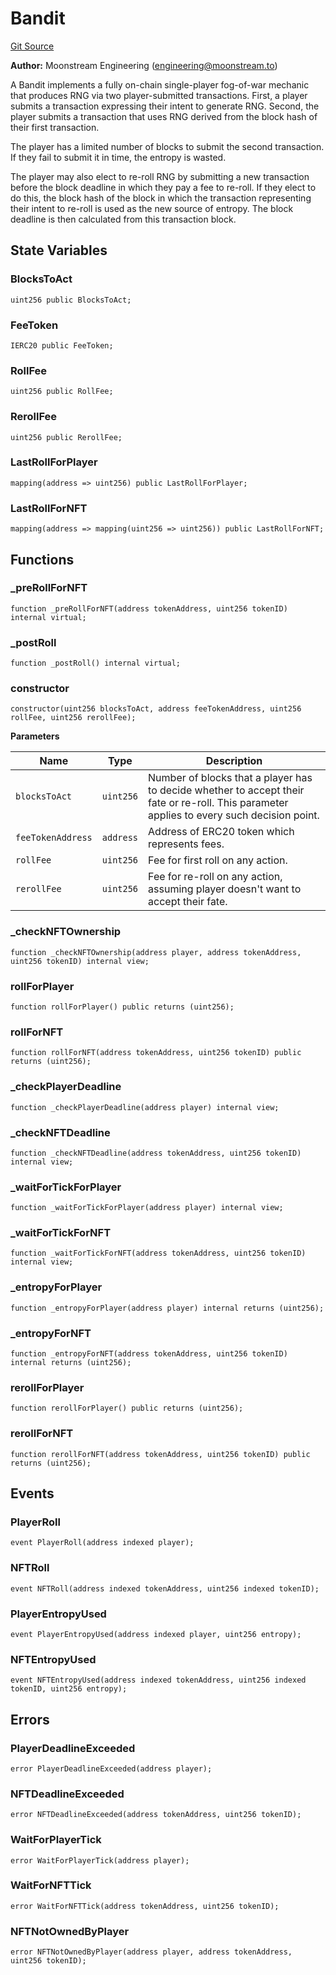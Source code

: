 # Bandit
[Git Source](https://github.com/moonstream-to/degen-trail/blob/3d1ff82bf5259e5be0b7f66e874abdb08785d375/src/Bandit.sol)

**Author:**
Moonstream Engineering (engineering@moonstream.to)

A Bandit implements a fully on-chain single-player fog-of-war mechanic that produces RNG via two
player-submitted transactions. First, a player submits a transaction expressing their intent to
generate RNG. Second, the player submits a transaction that uses RNG derived from the block hash
of their first transaction.

The player has a limited number of blocks to submit the second transaction. If they fail to submit
it in time, the entropy is wasted.

The player may also elect to re-roll RNG by submitting a new transaction before the block deadline
in which they pay a fee to re-roll. If they elect to do this, the block hash of the block in which
the transaction representing their intent to re-roll is used as the new source of entropy. The block
deadline is then calculated from this transaction block.


## State Variables
### BlocksToAct

```solidity
uint256 public BlocksToAct;
```


### FeeToken

```solidity
IERC20 public FeeToken;
```


### RollFee

```solidity
uint256 public RollFee;
```


### RerollFee

```solidity
uint256 public RerollFee;
```


### LastRollForPlayer

```solidity
mapping(address => uint256) public LastRollForPlayer;
```


### LastRollForNFT

```solidity
mapping(address => mapping(uint256 => uint256)) public LastRollForNFT;
```


## Functions
### _preRollForNFT


```solidity
function _preRollForNFT(address tokenAddress, uint256 tokenID) internal virtual;
```

### _postRoll


```solidity
function _postRoll() internal virtual;
```

### constructor


```solidity
constructor(uint256 blocksToAct, address feeTokenAddress, uint256 rollFee, uint256 rerollFee);
```
**Parameters**

|Name|Type|Description|
|----|----|-----------|
|`blocksToAct`|`uint256`|Number of blocks that a player has to decide whether to accept their fate or re-roll. This parameter applies to every such decision point.|
|`feeTokenAddress`|`address`|Address of ERC20 token which represents fees.|
|`rollFee`|`uint256`|Fee for first roll on any action.|
|`rerollFee`|`uint256`|Fee for re-roll on any action, assuming player doesn't want to accept their fate.|


### _checkNFTOwnership


```solidity
function _checkNFTOwnership(address player, address tokenAddress, uint256 tokenID) internal view;
```

### rollForPlayer


```solidity
function rollForPlayer() public returns (uint256);
```

### rollForNFT


```solidity
function rollForNFT(address tokenAddress, uint256 tokenID) public returns (uint256);
```

### _checkPlayerDeadline


```solidity
function _checkPlayerDeadline(address player) internal view;
```

### _checkNFTDeadline


```solidity
function _checkNFTDeadline(address tokenAddress, uint256 tokenID) internal view;
```

### _waitForTickForPlayer


```solidity
function _waitForTickForPlayer(address player) internal view;
```

### _waitForTickForNFT


```solidity
function _waitForTickForNFT(address tokenAddress, uint256 tokenID) internal view;
```

### _entropyForPlayer


```solidity
function _entropyForPlayer(address player) internal returns (uint256);
```

### _entropyForNFT


```solidity
function _entropyForNFT(address tokenAddress, uint256 tokenID) internal returns (uint256);
```

### rerollForPlayer


```solidity
function rerollForPlayer() public returns (uint256);
```

### rerollForNFT


```solidity
function rerollForNFT(address tokenAddress, uint256 tokenID) public returns (uint256);
```

## Events
### PlayerRoll

```solidity
event PlayerRoll(address indexed player);
```

### NFTRoll

```solidity
event NFTRoll(address indexed tokenAddress, uint256 indexed tokenID);
```

### PlayerEntropyUsed

```solidity
event PlayerEntropyUsed(address indexed player, uint256 entropy);
```

### NFTEntropyUsed

```solidity
event NFTEntropyUsed(address indexed tokenAddress, uint256 indexed tokenID, uint256 entropy);
```

## Errors
### PlayerDeadlineExceeded

```solidity
error PlayerDeadlineExceeded(address player);
```

### NFTDeadlineExceeded

```solidity
error NFTDeadlineExceeded(address tokenAddress, uint256 tokenID);
```

### WaitForPlayerTick

```solidity
error WaitForPlayerTick(address player);
```

### WaitForNFTTick

```solidity
error WaitForNFTTick(address tokenAddress, uint256 tokenID);
```

### NFTNotOwnedByPlayer

```solidity
error NFTNotOwnedByPlayer(address player, address tokenAddress, uint256 tokenID);
```

